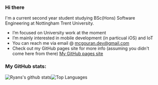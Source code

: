 ### Hi there
I'm a current second year student studying BSc(Hons) Software Engineering at Nottingham Trent University.

- I’m focused on University work at the moment
- I’m mainly interested in mobile development (in particual iOS) and IoT 
- You can reach me via email @ mcgouran.dev@gmail.com
- Check out my GitHub pages site for more info (assuming you didn't come here from there) [My GitHub pages site](https://rmcgouran.github.io "Ryans GitHub pages site")

### My GitHub stats:
![Ryans's github stats](https://github-readme-stats.vercel.app/api?username=rmcgouran&show_icons=true&theme=dark&count_private=true)![Top Languages](https://github-readme-stats.vercel.app/api/top-langs/?username=rmcgouran&layout=compact&theme=dark)
